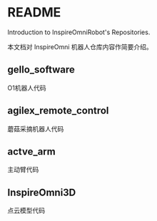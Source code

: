 # README
Introduction to InspireOmniRobot's Repositories.

本文档对 InspireOmni 机器人仓库内容作简要介绍。

## gello_software
O1机器人代码

## agilex_remote_control
蘑菇采摘机器人代码

## actve_arm
主动臂代码

## InspireOmni3D
点云模型代码
